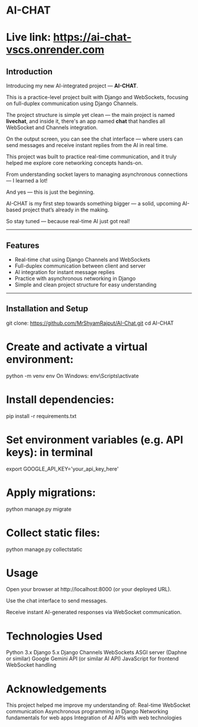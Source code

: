 # AI-CHAT
# Live link: https://ai-chat-vscs.onrender.com

## Introduction

Introducing my new AI-integrated project — **AI-CHAT**.

This is a practice-level project built with Django and WebSockets, focusing on full-duplex communication using Django Channels.

The project structure is simple yet clean — the main project is named **livechat**, and inside it, there's an app named **chat** that handles all WebSocket and Channels integration.

On the output screen, you can see the chat interface — where users can send messages and receive instant replies from the AI in real time.

This project was built to practice real-time communication, and it truly helped me explore core networking concepts hands-on.

From understanding socket layers to managing asynchronous connections — I learned a lot!

And yes — this is just the beginning.

AI-CHAT is my first step towards something bigger — a solid, upcoming AI-based project that’s already in the making.

So stay tuned — because real-time AI just got real!

---

## Features

- Real-time chat using Django Channels and WebSockets
- Full-duplex communication between client and server
- AI integration for instant message replies
- Practice with asynchronous networking in Django
- Simple and clean project structure for easy understanding

---

## Installation and Setup
 git clone: https://github.com/MrShyamRajput/AI-Chat.git
   cd AI-CHAT

# Create and activate a virtual environment:
python -m venv env
On Windows: env\Scripts\activate

# Install dependencies:
pip install -r requirements.txt

# Set environment variables (e.g. API keys): in terminal
export GOOGLE_API_KEY='your_api_key_here'

# Apply migrations:
python manage.py migrate

# Collect static files:
python manage.py collectstatic

# Usage
Open your browser at http://localhost:8000 (or your deployed URL).

Use the chat interface to send messages.

Receive instant AI-generated responses via WebSocket communication.

# Technologies Used
Python 3.x
Django 5.x
Django Channels
WebSockets
ASGI server (Daphne or similar)
Google Gemini API (or similar AI API)
JavaScript for frontend WebSocket handling

# Acknowledgements
This project helped me improve my understanding of:
Real-time WebSocket communication
Asynchronous programming in Django
Networking fundamentals for web apps
Integration of AI APIs with web technologies
